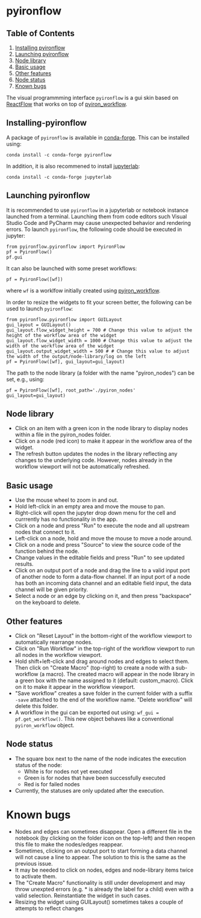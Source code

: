 # pyironflow

## Table of Contents
1. [Installing pyironflow](#installing_pyironflow)
2. [Launching pyironflow](#launching_pyironflow)
3. [Node library](#node_library)
4. [Basic usage](#basic_usage)
5. [Other features](#other_features)
6. [Node status](#node_status)
7. [Known bugs](#known_bugs)

The visual programmming interface `pyironflow` is a gui skin based on [ReactFlow](https://reactflow.dev/) that works on top of [pyiron_workflow](https://github.com/pyiron/pyiron_workflow). 

## Installing-pyironflow <a name="installing_pyironflow"></a>
A package of `pyironflow` is available in [conda-forge](https://anaconda.org/conda-forge/pyironflow). This can be installed using:
```
conda install -c conda-forge pyironflow
```

In addition, it is also recommened to install [jupyterlab](https://anaconda.org/conda-forge/jupyterlab):
```
conda install -c conda-forge jupyterlab
```

## Launching pyironflow <a name="launching_pyironflow"></a>
It is recommended to use `pyironflow` in a jupyterlab or notebook instance launched from a terminal. Launching them from code editors such Visual Studio Code and PyCharm may cause unexpected behavior and rendering errors. To launch `pyironflow`, the following code should be executed in jupyter:
```
from pyironflow.pyironflow import PyironFlow
pf = PyironFlow()
pf.gui
```

It can also be launched with some preset workflows:
```
pf = PyironFlow([wf])
```
where `wf` is a worklfow initially created using [pyiron_workflow](https://github.com/pyiron/pyiron_workflow).

In order to resize the widgets to fit your screen better, the following can be used to launch `pyironflow`:
```
from pyironflow.pyironflow import GUILayout
gui_layout = GUILayout()
gui_layout.flow_widget_height = 700 # Change this value to adjust the height of the workflow area of the widget
gui_layout.flow_widget_width = 1000 # Change this value to adjust the width of the workflow area of the widget
gui_layout.output_widget_width = 500 # # Change this value to adjust the width of the output/node-library/log on the left
pf = PyironFlow([wf], gui_layout=gui_layout)
```

The path to the node library (a folder with the name "pyiron_nodes") can be set, e.g., using:
```
pf = PyironFlow([wf], root_path='./pyiron_nodes' gui_layout=gui_layout)
```

## Node library <a name="node_library"></a>
- Click on an item with a green icon in the node library to display nodes within a file in the pyiron_nodes folder.
- Click on a node (red icon) to make it appear in the workflow area of the widget.
- The refresh button updates the nodes in the library reflecting any changes to the underlying code. However, nodes already in the workflow viewport will not be automatically refreshed.

## Basic usage <a name="basic_usage"></a>
- Use the mouse wheel to zoom in and out.
- Hold left-click in an empty area and move the mouse to pan.
- Right-click will open the jupyter drop down menu for the cell and currrently has no functionality in the app.
- Click on a node and press "Run" to execute the node and all upstream nodes that connect to it.
- Left-click on a node, hold and move the mouse to move a node around.
- Click on a node and press "Source" to view the source code of the function behind the node.
- Change values in the editable fields and press "Run" to see updated results.
- Click on an output port of a node and drag the line to a valid input port of another node to form a data-flow channel. If an input port of a node has both an incoming data channel and an editable field input, the data channel will be given priority.
- Select a node or an edge by clicking on it, and then press "backspace" on the keyboard to delete.

## Other features <a name="other_features"></a>
- Click on "Reset Layout" in the bottom-right of the workflow viewport to automatically rearrange nodes.
- Click on "Run Workflow" in the top-right of the workflow viewport to run all nodes in the workflow viewport.
- Hold shift+left-click and drag around nodes and edges to select them. Then click on "Create Macro" (top-right) to create a node with a sub-workflow (a macro). The created macro will appear in the node library in a green box with the name assigned to it (default: custom_macro). Click on it to make it appear in the workflow viewport.
- "Save workflow" creates a save folder in the current folder with a suffix `-save` attached to the end of the workflow name. "Delete workflow" will delete this folder.
- A workflow in the gui can be exported out using: `wf_gui = pf.get_workflow()`. This new object behaves like a conventional `pyiron_workflow` object.

## Node status <a name="node_status"></a>
- The square box next to the name of the node indicates the execution status of the node:
  - White is for nodes not yet executed
  - Green is for nodes that have been successfully executed
  - Red is for failed nodes
- Currently, the statuses are only updated after the execution.

# Known bugs <a name="known_bugs"></a>
- Nodes and edges can sometimes disappear. Open a different file in the notebook (by clicking on the folder icon on the top-left) and then reopen this file to make the nodes/edges reappear.
- Sometimes, clicking on an output port to start forming a data channel will not cause a line to appear. The solution to this is the same as the previous issue.
- It may be needed to click on nodes, edges and node-library items twice to activate them.
- The "Create Macro" functionality is still under development and may throw unexpted errors (e.g. * is already the label for a child) even with a valid selection. Reinstantiate the widget in such cases.
- Resizing the widget using GUILayout() sometimes takes a couple of attempts to reflect changes
